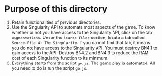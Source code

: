 # Purpose of this directory

1. Retain functionalities of previous directories.
1. Use the Singularity API to automate most aspects of the game. To know
   whether or not you have access to the Singularity API, click on the tab
   `Augmentations`. Under the `Source Files` section, locate a tab called
   `Source-File 4: The Singularity`. If you cannot find that tab, it means you
   do not have access to the Singularity API. You must destroy BN4.1 to gain
   access to the API. Destroy BN4.2 and BN4.3 to reduce the RAM cost of each
   Singularity function to its minimum.
1. Everything starts from the script `go.js`. The game play is automated.
   All you need to do is run the script `go.js`.
